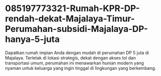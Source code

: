 # 085197773321-Rumah-KPR-DP-rendah-dekat-Majalaya-Timur-Perumahan-subsidi-Majalaya-DP-hanya-5-juta
Dapatkan rumah impian Anda dengan mudah di perumahan DP 5 juta di Majalaya. Terletak di lokasi strategis, dekat dengan akses tol dan transportasi umum, perumahan ini menawarkan hunian modern yang nyaman untuk keluarga yang ingin tinggal di lingkungan yang berkembang.
